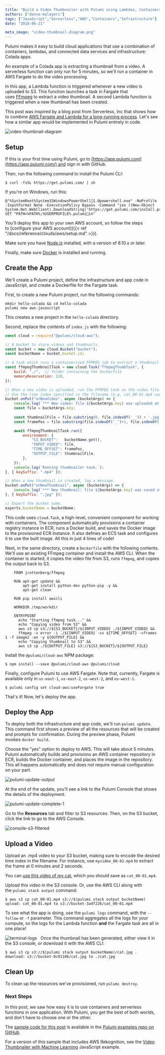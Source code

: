 ```yaml
---
title: "Build a Video Thumbnailer with Pulumi using Lambdas, Containers, and Infrastructure on AWS"
authors: ["donna-malayeri"]
tags: ["JavaScript","Serverless","AWS","Containers","Infrastructure"]
date: "2018-06-21"

meta_image: "video-thumbnail-diagram.png"
---
```


Pulumi makes it easy to build cloud applications that use a combination
of containers, lambdas, and connected data services and infrastructure:
Colada apps. 

An example of a Colada app is extracting a thumbnail from a video. A
serverless function can only run for 5 minutes, so we'll run a
container in AWS Fargate to do the video processing. 

In this app, a Lambda function is triggered whenever a new video is
uploaded to S3. This function launches a task in Fargate that
uses [FFmpeg](https://www.ffmpeg.org/) to extract a video thumbnail. A
second Lambda function is triggered when a new thumbnail has been
created. 
<!--more-->

This post was inspired by a blog post from Serverless, Inc that shows
how to combine [AWS Fargate and Lambda for a long-running
process](https://serverless.com/blog/serverless-application-for-long-running-process-fargate-lambda/).
Let's see how a similar app would be implemented in Pulumi entirely in
code. 

![video-thumbnail-diagram](./video-thumbnail-diagram.png)

## Setup

If this is your first time using Pulumi, go
to [https://app.pulumi.com](https://app.pulumi.com/) and sign in with
GitHub.

Then, run the following command to install the Pulumi CLI:

    $ curl -fsSL https://get.pulumi.com/ | sh

If you're on Windows, run this:

    @"%SystemRoot%System32WindowsPowerShell1.0powershell.exe" -NoProfile -InputFormat None -ExecutionPolicy Bypass -Command "iex ((New-Object System.Net.WebClient).DownloadString('https://get.pulumi.com/install.ps1'))" 
    SET "PATH=%PATH%;%USERPROFILE%.pulumiin"

You'll deploy this app to your own AWS account, so follow the steps
to [configure your AWS account]({{< ref "/docs/reference/clouds/aws/setup.md" >}}).

Make sure you have [Node.js](https://nodejs.org/en/download/) installed,
with a version of 6.10.x or later.

Finally, make sure [Docker](https://docs.docker.com/install/) is
installed and running.

## Create the App

We'll create a Pulumi project, define the infrastructure and app code
in JavaScript, and create a Dockerfile for the Fargate task.

First, to create a new Pulumi project, run the following commands:

    mkdir hello-colada && cd hello-colada
    pulumi new aws-javascript

This creates a new project in the `hello-colada` directory.

 Second, replace the contents of `index.js` with the following:

```javascript
const cloud = require("@pulumi/cloud-aws");

// A bucket to store videos and thumbnails.
const bucket = new cloud.Bucket("bucket");
const bucketName = bucket.bucket.id;

// A task which runs a containerized FFMPEG job to extract a thumbnail image.
const ffmpegThumbnailTask = new cloud.Task("ffmpegThumbTask", {
    build: "./",  // folder containing the Dockerfile
    memoryReservation: 128,
});

// When a new video is uploaded, run the FFMPEG task on the video file.
// Use the time index specified in the filename (e.g. cat_00-01.mp4 uses timestamp 00:01)
bucket.onPut("onNewVideo", async (bucketArgs) => {
    console.log(`*** New video: file ${bucketArgs.key} was uploaded at ${bucketArgs.eventTime}.`);
    const file = bucketArgs.key;
    
    const thumbnailFile = file.substring(0, file.indexOf('_')) + '.jpg';
    const framePos = file.substring(file.indexOf('_')+1, file.indexOf('.')).replace('-',':');

    await ffmpegThumbnailTask.run({
        environment: {
            "S3_BUCKET":   bucketName.get(),
            "INPUT_VIDEO": file,
            "TIME_OFFSET": framePos,
            "OUTPUT_FILE": thumbnailFile,
        },
    });
    console.log(`Running thumbnailer task.`);
}, { keySuffix: ".mp4" });

// When a new thumbnail is created, log a message.
bucket.onPut("onNewThumbnail", async (bucketArgs) => {
    console.log(`*** New thumbnail: file ${bucketArgs.key} was saved at ${bucketArgs.eventTime}.`);
}, { keySuffix: ".jpg" });

// Export the bucket name.
exports.bucketName = bucketName;
```

This code uses `cloud.Task`, a high-level, convenient component for
working with containers. The component automatically provisions a
container registry instance in ECR, runs a Docker build, and saves the
Docker image to the provisioned ECR instance. It also defines an ECS
task and configures it to use the built image. All this in just 4 lines
of code!

Next, in the same directory, create a `Dockerfile` with the following
contents. We'll use an existing FFmpeg container and install the AWS
CLI. When the container is started, it copies the video file from S3,
runs `ffmpeg`, and copies the output back to S3.

        FROM jrottenberg/ffmpeg

        RUN apt-get update && 
            apt-get install python-dev python-pip -y && 
            apt-get clean

        RUN pip install awscli

        WORKDIR /tmp/workdir

        ENTRYPOINT 
          echo "Starting ffmpeg task..." && 
          echo "Copying video from S3" && 
          aws s3 cp s3://${S3_BUCKET}/${INPUT_VIDEO} ./${INPUT_VIDEO} && 
          ffmpeg -v error -i ./${INPUT_VIDEO} -ss ${TIME_OFFSET} -vframes 1 -f image2 -an -y ${OUTPUT_FILE} && 
          echo "Copying thumbnail to S3" && 
          aws s3 cp ./${OUTPUT_FILE} s3://${S3_BUCKET}/${OUTPUT_FILE}

Install the `@pulumi/cloud-aws` NPM package:

    $ npm install --save @pulumi/cloud-aws @pulumi/cloud

Finally, configure Pulumi to use AWS Fargate. Note that, currently,
Fargate is available only in `us-east-1`, `us-east-2`, `us-west-2`,
and `eu-west-1`.

    $ pulumi config set cloud-aws:useFargate true

That's it! Now, let's deploy the app.

## Deploy the App

To deploy both the infrastructure and app code, we'll
run `pulumi update`. This command first shows a preview of all the
resources that will be created and prompts for confirmation. During the
preview phase, Pulumi invokes `docker build`.

Choose the "yes" option to deploy to AWS. This will take about 5
minutes. Pulumi automatically builds and provisions an AWS container
repository in ECR, builds the Docker container, and places the image in
the repository. This all happens automatically and does not require
manual configuration on your part.

![pulumi-update-output](./pulumi-update-output.png)

At the end of the update, you'll see a link to the Pulumi Console that
shows the details of the deployment.

![pulumi-update-complete-1](./pulumi-update-complete-1.png)

Go to the **Resources** tab and filter to S3 resources. Then, on the S3
bucket, click the link to go to the AWS Console.

![console-s3-filtered](./console-s3-filtered.png)

## Upload a Video

Upload an .mp4 video to your S3 bucket, making sure to encode the
desired time index in the filename. For instance,
use `myvideo_00-02.mp4` to extract the frame at 0 minutes and 2 seconds.

You can [use this video of my
cat](https://github.com/pulumi/examples/blob/master/cloud-js-thumbnailer/sample/cat.mp4),
which you should save as `cat_00-01.mp4`.

Upload this video in the S3 console. Or, use the AWS CLI along with
the `pulumi stack output` command:

    $ aws s3 cp cat_00-01.mp4 s3://$(pulumi stack output bucketName)
    upload: cat_00-01.mp4 to s3://bucket-3a4f226/cat_00-01.mp4

To see what the app is doing, use the `pulumi logs` command, with
the `--follow` or `-f` parameter. This command aggregates all the logs
for your compute, so the logs for the Lambda function **and** the
Fargate task are all in one place!

![terminal-logs](./terminal-logs.png)
 
Once the thumbnail has been generated, either view it in the S3 console,
or download it with the AWS CLI:

    $ aws s3 cp s3://$(pulumi stack output bucketName)/cat.jpg . 
    download: s3://bucket-0c91106/cat.jpg to ./cat.jpg

## Clean Up

To clean up the resources we've provisioned, run `pulumi destroy`.

### Next Steps

In this post, we saw how easy it is to use containers and serverless
functions in one application. With Pulumi, you get the best of both
worlds, and don't have to choose one or the other.

The [sample code for this post](https://github.com/pulumi/examples/tree/master/cloud-js-thumbnailer) is
available in the [Pulumi examples repo on
GitHub](https://github.com/pulumi/examples).

For a version of this sample that includes AWS Rekognition, see
the [Video Thumbnailer with Machine Learning](https://github.com/pulumi/examples/tree/master/cloud-js-thumbnailer-machine-learning) JavaScript
example.
